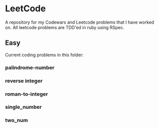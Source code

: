 # LeetCode

A repository for my Codewars and Leetcode problems that I have worked on. All leetcode problems are TDD'ed in ruby using RSpec.

## Easy 
Current coding problems in this folder:
### palindrome-number 
### reverse integer
### roman-to-integer
### single_number 
### two_num 
